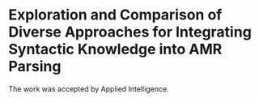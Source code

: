 # Exploration and Comparison of Diverse Approaches for Integrating Syntactic Knowledge into AMR Parsing
The work was accepted by Applied Intelligence.
